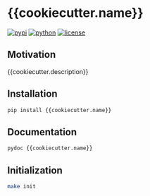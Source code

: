 # {{cookiecutter.name}}

[![pypi](https://img.shields.io/pypi/v/{{cookiecutter.name}}.svg)](https://pypi.python.org/pypi/{{cookiecutter.name}})
[![python](https://img.shields.io/pypi/pyversions/{{cookiecutter.name}}.svg)](https://pypi.python.org/pypi/{{cookiecutter.name}})
[![license](https://img.shields.io/pypi/l/{{cookiecutter.name}}.svg)](https://pypi.python.org/pypi/{{cookiecutter.name}})

## Motivation

{{cookiecutter.description}}

## Installation

```bash
pip install {{cookiecutter.name}}
```

## Documentation

```bash
pydoc {{cookiecutter.name}}
```

## Initialization

```bash
make init
```
